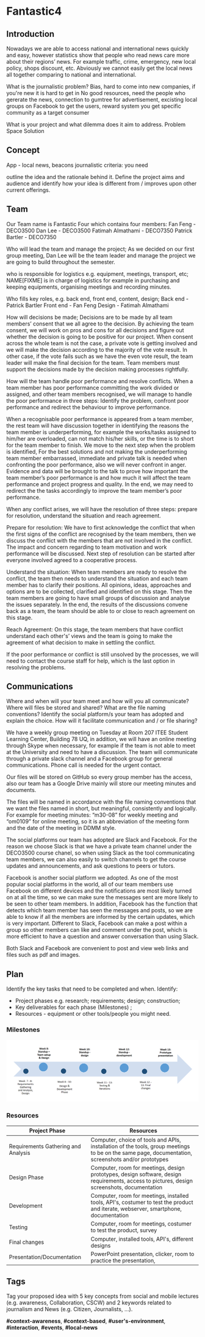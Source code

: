 # Fantastic4

## Introduction
Nowadays we are able to access national and international news quickly and easy, however statistics show that people who read news 
care more about their regions’ news. For example traffic, crime, emergency, new local policy, shops discount, etc. Abviously we cannot easily get the
local news all together comparing to national and international.

What is the journalistic problem? 
Bias, hard to come into new companies, if you're new it is hard to get in
No good resources, need the people who gererate the news, connection to gumtree for advertisement, excisting local groups on Facebook to get the users,
reward system you get
specific community as a target consumer


What is your project and what dilemma does it aim to address.
Problem Space
Solution

## Concept
App - local news, beacons
journalistic criteria: you need 

outline the idea and the rationale behind it. Define the project aims and audience and
identify how your idea is different from / improves upon other current offerings.

## Team

Our Team name is Fantastic Four which contains four members:
Fan Feng - DECO3500 
Dan Lee - DECO3500
Fatimah Almathami - DECO7350
Patrick Bartler - DECO7350

Who will lead the team and manage the project;
As we decided on our first group meeting, Dan Lee will be the team leader and manage the project we are going to build throughout the semester. 

who is responsible for logistics e.g. equipment, meetings, transport, etc;
NAME[FIXME] is in charge of logistics for example in purchasing and keeping equipments, organising meetings and recording minutes.

Who fills key roles, e.g. back end, front end, content, design;
Back end - Patrick Bartler 
Front end - Fan Feng
Design - Fatimah Almathami 

How will decisions be made;
Decisions are to be made by all team members’ consent that we all agree to the decision.  By achieving the team consent, we will work on pros and cons for all decisions and figure out  whether the decision is going to be positive for our project.  When consent across the whole team is not the case, a private vote is getting involved and we will make the decision according to the majority of the vote result.  In other case, if the vote fails such as we have the even vote result, the team leader will make the final decision for the team.  Team members must support the decisions made by the decision making processes rightfully.  

How will the team handle poor performance and resolve conflicts.
When a team member has poor performance committing the work divided or assigned, and other team members recognised,  we will manage to handle the poor performance in three steps: Identify the problem, confront poor performance and redirect the behaviour to improve performance.  

When a recognisable poor performance is appeared from a team member, the rest team will have discussion together in identifying the reasons the team member is underperforming, for example the works/tasks assigned to him/her are overloaded, can not match his/her skills, or the time is to short for the team member to finish.  We move to the next step when the problem is identified,  For the best solutions and not making the underperforming team member embarrassed,  immediate and private talk is needed when confronting the poor performance, also we will never confront in anger.  Evidence and data will be brought to the talk to prove how important the team member’s poor performance is and how much it will affect the team performance and project progress and quality.  In the end, we may need to redirect the the tasks accordingly to improve the team member’s poor performance.


When any conflict arises, we will have the resolution of three steps: prepare for resolution, understand the situation and reach agreement.  

Prepare for resolution: We have to first acknowledge the conflict that when the first signs of the conflict are recognised by the team members, then we discuss the conflict with the members that are not involved in the conflict.  The impact and concern regarding to team motivation and work performance will be discussed.  Next step of resolution can be started after everyone involved agreed to a cooperative process.

Understand the situation: When team members are ready to resolve the conflict, the team then needs to understand the situation and each team member has to clarify their positions.  All opinions, ideas, approaches and options are to be collected, clarified and identified on this stage.  Then the team members are going to have small groups of discussion and analyse the issues separately.  In the end, the results of the discussions convene back as a team,  the team should be able to or close to reach agreement on this stage.

Reach Agreement:  On this stage, the team members that have conflict understand each other's’ views and the team is going to make the agreement of what decision to make in settling the conflict.

If the poor performance or conflict is still unsolved by the processes, we will need to contact the course staff for help, which is the last option in resolving the problems. 


## Communications

Where and when will your team meet and how will you all communicate?
Where will files be stored and shared? What are the file naming conventions?
Identify the social platform/s your team has adopted and explain the choice. How will it facilitate
communication and / or file sharing?

We have a weekly group meeting on Tuesday at Room 207 ITEE Student Learning Center, Building 78 UQ, in addition, we will have an online meeting through Skype when necessary, for example if the team is not able to meet at the University and need to have a discussion. The team will communicate through a private slack channel and a Facebook group for general communications.  Phone call is needed for the urgent contact. 

Our files will be stored on GitHub so every group member has the access, also our team has a Google Drive mainly will store our meeting minutes and documents.  

The files will be named in accordance with the file naming conventions that we want the files named in short, but meaningful, consistently and logically.  For example for meeting minutes: “m30-08” for weekly meeting and “om0109” for online meeting, so it is an abbreviation of the meeting form and the date of the meeting in DDMM style.

The social platforms our team has adopted are Slack and Facebook.  For the reason we choose Slack is that we have a private team channel under the DECO3500 course chanel, so when using Slack as the tool communicating team members, we can also easily to switch channels to get the course updates and announcements, and ask questions to peers or tutors.   

Facebook is another social platform we adopted.  As one of the most popular social platforms in the world, all of our team members use Facebook on different devices and the notifications are most likely turned on at all the time, so we can make sure the messages sent are more likely to be seen to other team members.  In addition, Facebook has the function that detects which team member has seen the messages and posts, so we are able to know if all the members are informed by the certain updates, which is very important.  Different to Slack, Facebook can make a post within a group so other members can like and comment under the post, which is more efficient to have a question and answer conversation than using Slack.     

Both Slack and Facebook are convenient to post and view web links and files such as pdf and images.  

## Plan
Identify the key tasks that need to be completed and when. Identify:
- Project phases e.g. research; requirements; design; construction;
- Key deliverables for each phase (Milestones) ;
- Resources - equipment or other tools/people you might need.

### Milestones

<p align="center">
    <img src="art/milestones.png" alt="Newzy Milestones"/>
</p>

### Resources

Project Phase  | Resources
------------- | -------------
Requirements Gathering and Analysis  | Computer, choice of tools and APIs, installation of the tools, group meetings to be on the same page, documentation, screenshots and/or prototypes
Design Phase  | Computer, room for meetings, design prototypes, design software, design requirements, access to pictures, design screenshots, documentation
Development   | Computer, room for meetings, installed tools, API's, costumer to test the product and iterate, webserver, smartphone, documentation 
Testing	      | Computer, room for meetings, costumer to test the product, survey
Final changes | Computer, installed tools, API's, different designs
Presentation/Documentation | PowerPoint presentation, clicker, room to practice the presentation, 

## Tags
Tag your proposed idea with 5 key concepts from social and mobile lectures (e.g.
awareness, Collaboration, CSCW) and 2 keywords related to journalism and News (e.g. Citizen, Journalists, ...).

**#context-awareness**, **#context-based**, **#user's-environment**, **#interaction**, **#events**, **#local-news**
